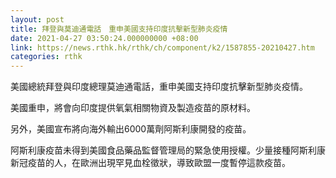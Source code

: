 ```yaml
---
layout: post
title: 拜登與莫迪通電話　重申美國支持印度抗擊新型肺炎疫情
date: 2021-04-27 03:50:24.000000000 +08:00
link: https://news.rthk.hk/rthk/ch/component/k2/1587855-20210427.htm
categories: rthk
---
```


美國總統拜登與印度總理莫迪通電話，重申美國支持印度抗擊新型肺炎疫情。

美國重申，將會向印度提供氧氣相關物資及製造疫苗的原材料。

另外，美國宣布將向海外輸出6000萬劑阿斯利康開發的疫苗。

阿斯利康疫苗未得到美國食品藥品監督管理局的緊急使用授權。少量接種阿斯利康新冠疫苗的人，在歐洲出現罕見血栓徵狀，導致歐盟一度暫停這款疫苗。
